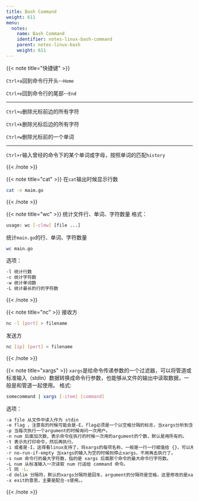 ```yaml
---
title: Bash Command
weight: 611
menu:
  notes:
    name: Bash Command
    identifier: notes-linux-bash-command
    parent: notes-linux-bash
    weight: 611
---
```


<!-- Basic Command -->


{{< note title="快捷键" >}}

`Ctrl+a`回到命令行开头--`Home`

`Ctrl+e`回到命令行的尾部--`End`

---

`Ctrl+u`删除光标前边的所有字符

`Ctrl+k`删除光标后边的所有字符

`Ctrl+w`删除光标前的一个单词

---
`Ctrl+r`输入曾经的命令下的某个单词或字母，按照单词的匹配`history`

{{< /note >}}


{{< note title="cat" >}}
在`cat`输出时候显示行数
```bash
cat -n maim.go
```
{{< /note >}}


{{< note title="wc" >}}
统计文件行、单词、字符数量
格式：
```bash
usage: wc [-clmw] [file ...]
```
统计`main.go`的行、单词、字符数量
```bash
wc main.go
```
选项：
```bash
-l 统计行数
-c 统计字符数
-w 统计单词数
-L 统计最长的行的字符数
```
{{< /note >}}


{{< note title="nc" >}}
接收方
```bash
nc -l [port] > filename
```
发送方
```bash
nc [ip] [port] < filename
```
{{< /note >}}


{{< note title="xargs" >}}
`xargs`是给命令传递参数的一个过滤器，可以将管道或标准输入（stdin）数据转换成命令行参数，也能够从文件的输出中读取数据，一般是和管道一起使用。
格式:
```bash
somecommand | xargs [-item] [command]
```
选项：
```bash
-a file 从文件中读入作为 stdin
-e flag ，注意有的时候可能会是-E，flag必须是一个以空格分隔的标志，当xargs分析到含有flag这个标志的时候就停止。
-p 当每次执行一个argument的时候询问一次用户。
-n num 后面加次数，表示命令在执行的时候一次用的argument的个数，默认是用所有的。
-t 表示先打印命令，然后再执行。
-i 或者是-I，这得看linux支持了，将xargs的每项名称，一般是一行一行赋值给 {}，可以用 {} 代替。
-r no-run-if-empty 当xargs的输入为空的时候则停止xargs，不用再去执行了。
-s num 命令行的最大字符数，指的是 xargs 后面那个命令的最大命令行字符数。
-L num 从标准输入一次读取 num 行送给 command 命令。
-l 同 -L。
-d delim 分隔符，默认的xargs分隔符是回车，argument的分隔符是空格，这里修改的是xargs的分隔符。
-x exit的意思，主要是配合-s使用。。
```
{{< /note >}}

